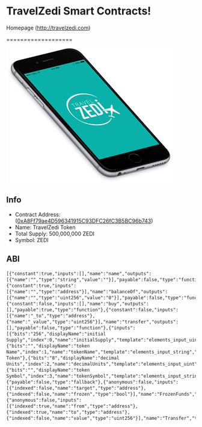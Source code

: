 # TravelZedi Smart Contracts!
Homepage (http://travelzedi.com)

===================

<img src="assets/mobile-header.png" />

Info
-------------
- Contract Address: ([0xA8Ff79ae4D596341915C93DFC26fC3B5BC96b743](https://etherscan.io/address/0xa8ff79ae4d596341915c93dfc26fc3b5bc96b743))
- Name: TravelZedi Token
- Total Supply: 500,000,000 ZEDI
- Symbol: ZEDI

ABI
-------------
```
[{"constant":true,"inputs":[],"name":"name","outputs":[{"name":"","type":"string","value":""}],"payable":false,"type":"function"},{"constant":true,"inputs":[{"name":"","type":"address"}],"name":"balanceOf","outputs":[{"name":"","type":"uint256","value":"0"}],"payable":false,"type":"function"},{"constant":false,"inputs":[],"name":"buy","outputs":[],"payable":true,"type":"function"},{"constant":false,"inputs":[{"name":"_to","type":"address"},{"name":"_value","type":"uint256"}],"name":"transfer","outputs":[],"payable":false,"type":"function"},{"inputs":[{"bits":"256","displayName":"initial Supply","index":0,"name":"initialSupply","template":"elements_input_uint","type":"uint256","typeShort":"uint","value":"500000000000000000000000000"},{"bits":"","displayName":"token Name","index":1,"name":"tokenName","template":"elements_input_string","type":"string","typeShort":"string","value":"TravelZedi Token"},{"bits":"8","displayName":"decimal Units","index":2,"name":"decimalUnits","template":"elements_input_uint","type":"uint8","typeShort":"uint","value":"18"},{"bits":"","displayName":"token Symbol","index":3,"name":"tokenSymbol","template":"elements_input_string","type":"string","typeShort":"string","value":"ZEDI"}],"payable":false,"type":"constructor"},{"payable":false,"type":"fallback"},{"anonymous":false,"inputs":[{"indexed":false,"name":"target","type":"address"},{"indexed":false,"name":"frozen","type":"bool"}],"name":"FrozenFunds","type":"event"},{"anonymous":false,"inputs":[{"indexed":true,"name":"from","type":"address"},{"indexed":true,"name":"to","type":"address"},{"indexed":false,"name":"value","type":"uint256"}],"name":"Transfer","type":"event"}]
```